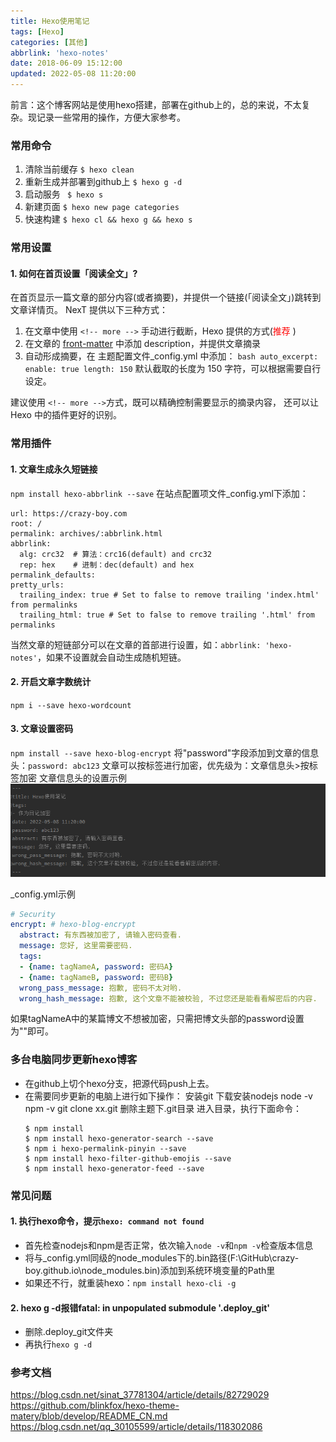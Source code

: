 ```yaml
---
title: Hexo使用笔记
tags: [Hexo]
categories: [其他]
abbrlink: 'hexo-notes'
date: 2018-06-09 15:12:00
updated: 2022-05-08 11:20:00
---
```

<div class="note info">前言：这个博客网站是使用hexo搭建，部署在github上的，总的来说，不太复杂。现记录一些常用的操作，方便大家参考。</div>

### 常用命令
1. 清除当前缓存		` $ hexo clean `
2. 重新生成并部署到github上		` $ hexo g -d `
3. 启动服务		` $ hexo s`
4. 新建页面		` $ hexo new page categories `
5. 快速构建		` $ hexo cl && hexo g && hexo s `

### 常用设置
#### 1. 如何在首页设置「阅读全文」? 
   在首页显示一篇文章的部分内容(或者摘要)，并提供一个链接(「阅读全文」)跳转到文章详情页。 NexT 提供以下三种方式：

   1. 在文章中使用 `<!-- more -->` 手动进行截断，Hexo 提供的方式(<font color="#FF0000">推荐</font> )
   2. 在文章的 [front-matter](https://hexo.io/docs/front-matter.html) 中添加 description，并提供文章摘录
   3. 自动形成摘要，在 主题配置文件_config.yml 中添加：
    ``` bash
        auto_excerpt:
          enable: true
          length: 150
    ```
默认截取的长度为 150 字符，可以根据需要自行设定。
		
建议使用 `<!-- more -->`方式，既可以精确控制需要显示的摘录内容， 还可以让 Hexo 中的插件更好的识别。	

### 常用插件
#### 1. 文章生成永久短链接
`npm install hexo-abbrlink --save`
在站点配置项文件_config.yml下添加：
```
url: https://crazy-boy.com
root: /
permalink: archives/:abbrlink.html
abbrlink:
  alg: crc32  # 算法：crc16(default) and crc32
  rep: hex    # 进制：dec(default) and hex
permalink_defaults:
pretty_urls:
  trailing_index: true # Set to false to remove trailing 'index.html' from permalinks
  trailing_html: true # Set to false to remove trailing '.html' from permalinks
```
当然文章的短链部分可以在文章的首部进行设置，如：`abbrlink: 'hexo-notes'`，如果不设置就会自动生成随机短链。

#### 2. 开启文章字数统计
`npm i --save hexo-wordcount`

#### 3. 文章设置密码
`npm install --save hexo-blog-encrypt`
将"password"字段添加到文章的信息头：`password: abc123`
文章可以按标签进行加密，优先级为：文章信息头>按标签加密
文章信息头的设置示例
![](/images/hexo_notes_2.png)

_config.yml示例
```yaml
# Security
encrypt: # hexo-blog-encrypt
  abstract: 有东西被加密了, 请输入密码查看.
  message: 您好, 这里需要密码.
  tags:
  - {name: tagNameA, password: 密码A}
  - {name: tagNameB, password: 密码B}
  wrong_pass_message: 抱歉, 密码不太对哟.
  wrong_hash_message: 抱歉, 这个文章不能被校验, 不过您还是能看看解密后的内容.
```
如果tagNameA中的某篇博文不想被加密，只需把博文头部的password设置为""即可。

### 多台电脑同步更新hexo博客
- 在github上切个hexo分支，把源代码push上去。
- 在需要同步更新的电脑上进行如下操作：
    安装git
    下载安装nodejs
    node -v
    npm -v
    git clone xx.git
    删除主题下.git目录
    进入目录，执行下面命令：
    ```
    $ npm install
    $ npm install hexo-generator-search --save
    $ npm i hexo-permalink-pinyin --save
    $ npm install hexo-filter-github-emojis --save
    $ npm install hexo-generator-feed --save
    ```

### 常见问题
#### 1. 执行hexo命令，提示`hexo: command not found`
 + 首先检查nodejs和npm是否正常，依次输入`node -v`和`npm -v`检查版本信息
 + 将与_config.yml同级的node_modules下的.bin路径(F:\GitHub\crazy-boy.github.io\node_modules\.bin)添加到系统环境变量的Path里
 + 如果还不行，就重装hexo：`npm install hexo-cli -g`

#### 2. hexo g -d报错fatal: in unpopulated submodule '.deploy_git'
 + 删除.deploy_git文件夹
 + 再执行`hexo g -d`

 
### 参考文档
https://blog.csdn.net/sinat_37781304/article/details/82729029
https://github.com/blinkfox/hexo-theme-matery/blob/develop/README_CN.md
https://blog.csdn.net/qq_30105599/article/details/118302086